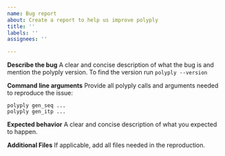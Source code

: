 ```yaml
---
name: Bug report
about: Create a report to help us improve polyply
title: ''
labels: ''
assignees: ''

---
```


**Describe the bug**
A clear and concise description of what the bug is and mention the polyply version.
To find the version run `polyply --version`

**Command line arguments**
Provide all polyply calls and arguments needed to reproduce the issue:
```
polyply gen_seq ...
polyply gen_itp ...
```

**Expected behavior**
A clear and concise description of what you expected to happen.

**Additional Files**
If applicable, add all files needed in the reproduction.

